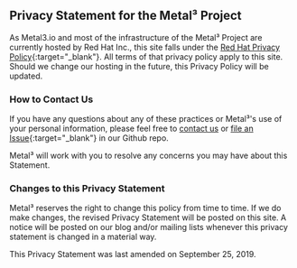 ## Privacy Statement for the Metal³ Project

As Metal3.io and most of the infrastructure of the Metal³ Project are currently hosted by Red Hat Inc., this site falls under the [Red Hat Privacy Policy](https://www.redhat.com/en/about/privacy-policy){:target="_blank"}.  All terms of that privacy policy apply to this site.  Should we change our hosting in the future, this Privacy Policy will be updated.

### How to Contact Us

If you have any questions about any of these practices or Metal³'s use of your personal information, please feel free to [contact us](mailto:privacy@metal3.io) or [file an Issue](https://github.com/metal3-io/metal3-io.github.io/issues){:target="_blank"} in our Github repo.

Metal³ will work with you to resolve any concerns you may have about this Statement.

### Changes to this Privacy Statement

Metal³ reserves the right to change this policy from time to time. If we do make changes, the revised Privacy Statement will be posted on this site. A notice will be posted on our blog and/or mailing lists whenever this privacy statement is changed in a material way.

This Privacy Statement was last amended on September 25, 2019.
